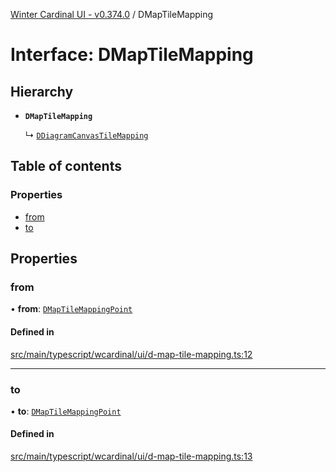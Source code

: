 [Winter Cardinal UI - v0.374.0](../index.md) / DMapTileMapping

# Interface: DMapTileMapping

## Hierarchy

- **`DMapTileMapping`**

  ↳ [`DDiagramCanvasTileMapping`](DDiagramCanvasTileMapping.md)

## Table of contents

### Properties

- [from](DMapTileMapping.md#from)
- [to](DMapTileMapping.md#to)

## Properties

### from

• **from**: [`DMapTileMappingPoint`](DMapTileMappingPoint.md)

#### Defined in

[src/main/typescript/wcardinal/ui/d-map-tile-mapping.ts:12](https://github.com/winter-cardinal/winter-cardinal-ui/blob/v0.310.1/src/main/typescript/wcardinal/ui/d-map-tile-mapping.ts#L12)

___

### to

• **to**: [`DMapTileMappingPoint`](DMapTileMappingPoint.md)

#### Defined in

[src/main/typescript/wcardinal/ui/d-map-tile-mapping.ts:13](https://github.com/winter-cardinal/winter-cardinal-ui/blob/v0.310.1/src/main/typescript/wcardinal/ui/d-map-tile-mapping.ts#L13)
